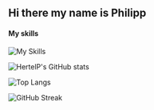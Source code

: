 ## Hi there my name is Philipp
#### My skills
![My Skills](https://skillicons.dev/icons?i=rust,azure,vue,go,html,css,js,svelte,cpp,arch,bash,docker,git,postgres,neovim&perline=5)

<!--
**HertelP/HertelP** is a ✨ _special_ ✨ repository because its `README.md` (this file) appears on your GitHub profile.

Here are some ideas to get you started:

- 🔭 I’m currently working on ...
- 🌱 I’m currently learning ...
- 👯 I’m looking to collaborate on ...
- 🤔 I’m looking for help with ...
- 💬 Ask me about ...
- 📫 How to reach me: ...
- 😄 Pronouns: ...
- ⚡ Fun fact: ...
-->
![HertelP's GitHub stats](https://github-readme-stats.vercel.app/api?username=HertelP&show_icons=true&theme=radical)

![Top Langs](https://github-readme-stats.vercel.app/api/top-langs/?username=HertelP&hide_progress=true&theme=dark)

![GitHub Streak](https://streak-stats.demolab.com/?user=HertelP&theme=dark)
